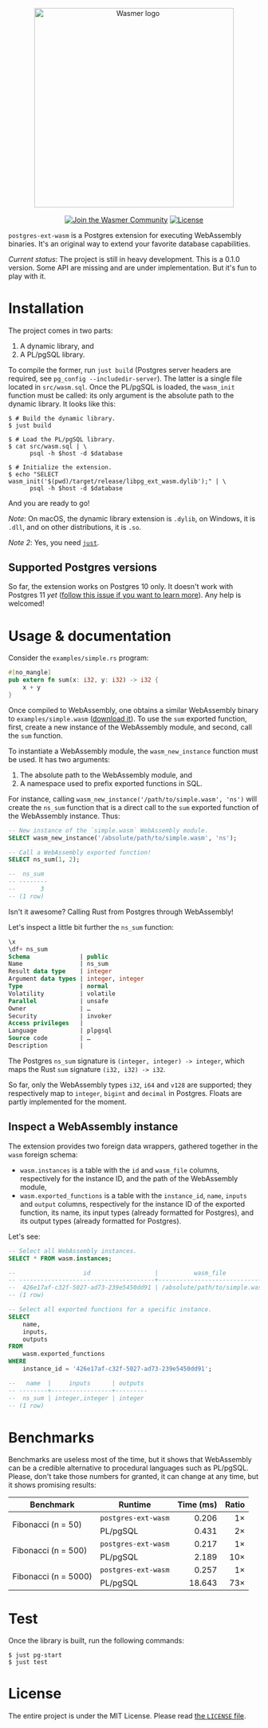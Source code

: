 <p align="center">
  <a href="https://wasmer.io" target="_blank" rel="noopener noreferrer">
    <img width="400" src="https://raw.githubusercontent.com/wasmerio/wasmer/master/logo.png" alt="Wasmer logo">
  </a>
</p>

<p align="center">
  <a href="https://spectrum.chat/wasmer">
    <img src="https://withspectrum.github.io/badge/badge.svg" alt="Join the Wasmer Community" valign="middle"></a>
  <a href="https://github.com/wasmerio/wasmer/blob/master/LICENSE">
    <img src="https://img.shields.io/github/license/wasmerio/wasmer.svg" alt="License" valign="middle"></a>
</p>

`postgres-ext-wasm` is a Postgres extension for executing WebAssembly
binaries. It's an original way to extend your favorite database
capabilities.

*Current status*: The project is still in heavy development. This is a
0.1.0 version. Some API are missing and are under implementation. But
it's fun to play with it.

# Installation

The project comes in two parts:

  1. A dynamic library, and
  2. A PL/pgSQL library.
  
To compile the former, run `just build` (Postgres server headers are
required, see `pg_config --includedir-server`). The latter is a single
file located in `src/wasm.sql`. Once the PL/pgSQL is loaded, the
`wasm_init` function must be called: its only argument is the absolute
path to the dynamic library. It looks like this:

```shell
$ # Build the dynamic library.
$ just build

$ # Load the PL/pgSQL library.
$ cat src/wasm.sql | \
      psql -h $host -d $database

$ # Initialize the extension.
$ echo "SELECT wasm_init('$(pwd)/target/release/libpg_ext_wasm.dylib');" | \
      psql -h $host -d $database
```

And you are ready to go!

*Note*: On macOS, the dynamic library extension is `.dylib`, on Windows,
it is `.dll`, and on other distributions, it is `.so`.

*Note 2*: Yes, you need [`just`][just].

## Supported Postgres versions

So far, the extension works on Postgres 10 only. It doesn't work with
Postgres 11 _yet_ ([follow this issue if you want to learn
more][pg-extend-rs-issue-49]). Any help is welcomed!

[just]: https://github.com/casey/just/
[pg-extend-rs-issue-49]: https://github.com/bluejekyll/pg-extend-rs/issues/49

# Usage & documentation

Consider the `examples/simple.rs` program:

```rust
#[no_mangle]
pub extern fn sum(x: i32, y: i32) -> i32 {
    x + y
}
```

Once compiled to WebAssembly, one obtains a similar WebAssembly binary
to `examples/simple.wasm` ([download it][download-simple-wasm]). To
use the `sum` exported function, first, create a new instance of the
WebAssembly module, and second, call the `sum` function.

To instantiate a WebAssembly module, the `wasm_new_instance` function
must be used. It has two arguments:

  1. The absolute path to the WebAssembly module, and
  2. A namespace used to prefix exported functions in SQL.

For instance, calling
`wasm_new_instance('/path/to/simple.wasm', 'ns')` will create the
`ns_sum` function that is a direct call to the `sum` exported function
of the WebAssembly instance. Thus:

```sql
-- New instance of the `simple.wasm` WebAssembly module.
SELECT wasm_new_instance('/absolute/path/to/simple.wasm', 'ns');

-- Call a WebAssembly exported function!
SELECT ns_sum(1, 2);

--  ns_sum
-- --------
--       3
-- (1 row)
```

Isn't it awesome? Calling Rust from Postgres through WebAssembly!

Let's inspect a little bit further the `ns_sum` function:

```sql
\x
\df+ ns_sum
Schema              | public
Name                | ns_sum
Result data type    | integer
Argument data types | integer, integer
Type                | normal
Volatility          | volatile
Parallel            | unsafe
Owner               | …
Security            | invoker
Access privileges   |
Language            | plpgsql
Source code         | …
Description         |
```

The Postgres `ns_sum` signature is `(integer, integer) -> integer`,
which maps the Rust `sum` signature `(i32, i32) -> i32`.

So far, only the WebAssembly types `i32`, `i64` and `v128` are
supported; they respectively map to `integer`, `bigint` and `decimal`
in Postgres. Floats are partly implemented for the moment.

[download-simple-wasm]: https://github.com/wasmerio/postgres-ext-wasm/blob/master/examples/simple.wasm

## Inspect a WebAssembly instance

The extension provides two foreign data wrappers, gathered together in
the `wasm` foreign schema:

  * `wasm.instances` is a table with the `id` and `wasm_file` columns,
    respectively for the instance ID, and the path of the WebAssembly
    module,
  * `wasm.exported_functions` is a table with the `instance_id`,
    `name`, `inputs` and `output` columns, respectively for the
    instance ID of the exported function, its name, its input types
    (already formatted for Postgres), and its output types (already
    formatted for Postgres).

Let's see:

```sql
-- Select all WebAssembly instances.
SELECT * FROM wasm.instances;

--                   id                  |          wasm_file
-- --------------------------------------+-------------------------------
--  426e17af-c32f-5027-ad73-239e5450dd91 | /absolute/path/to/simple.wasm
-- (1 row)

-- Select all exported functions for a specific instance.
SELECT
    name,
    inputs,
    outputs
FROM
    wasm.exported_functions
WHERE
    instance_id = '426e17af-c32f-5027-ad73-239e5450dd91';

--   name  |     inputs      | outputs
-- --------+-----------------+---------
--  ns_sum | integer,integer | integer
-- (1 row)
```

# Benchmarks

Benchmarks are useless most of the time, but it shows that WebAssembly
can be a credible alternative to procedural languages such as
PL/pgSQL. Please, don't take those numbers for granted, it can change
at any time, but it shows promising results:

<table>
  <thead>
    <tr>
      <th>Benchmark</th>
      <th>Runtime</th>
      <th align="right">Time (ms)</th>
      <th align="right">Ratio</th>
    </tr>
  </thead>
  <tbody>
    <tr>
      <td rowspan="2">Fibonacci (n = 50)</td>
      <td><code>postgres-ext-wasm</code></td>
      <td align="right">0.206</td>
      <td align="right">1×</td>
    </tr>
    <tr>
      <td>PL/pgSQL</td>
      <td align="right">0.431</td>
      <td align="right">2×</td>
    </tr>
    <tr>
      <td rowspan="2">Fibonacci (n = 500)</td>
      <td><code>postgres-ext-wasm</code></td>
      <td align="right">0.217</td>
      <td align="right">1×</td>
    </tr>
    <tr>
      <td>PL/pgSQL</td>
      <td align="right">2.189</td>
      <td align="right">10×</td>
    </tr>
    <tr>
      <td rowspan="2">Fibonacci (n = 5000)</td>
      <td><code>postgres-ext-wasm</code></td>
      <td align="right">0.257</td>
      <td align="right">1×</td>
    </tr>
    <tr>
      <td>PL/pgSQL</td>
      <td align="right">18.643</td>
      <td align="right">73×</td>
    </tr>
  </tbody>
</table>

# Test

Once the library is built, run the following commands:

```shell
$ just pg-start
$ just test
```

# License

The entire project is under the MIT License. Please read [the `LICENSE` file][license].

[license]: https://github.com/wasmerio/wasmer/blob/master/LICENSE
